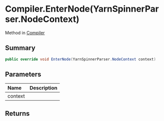 # Compiler.EnterNode(YarnSpinnerParser.NodeContext)

Method in [Compiler](/api/csharp/yarn.compiler.compiler.md)

## Summary



```csharp
public override void EnterNode(YarnSpinnerParser.NodeContext context)
```

## Parameters

|Name|Description|
|:---|:---|
|context||

## Returns



